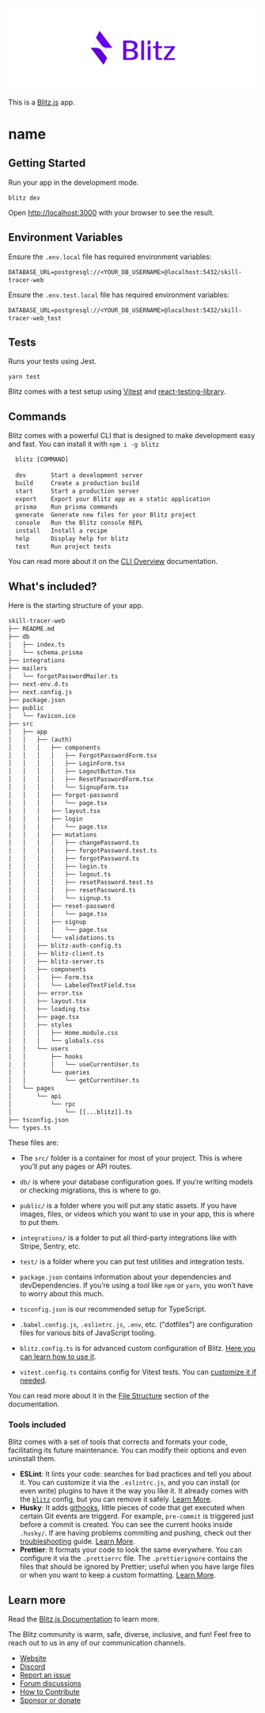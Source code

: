 [![Blitz.js](https://raw.githubusercontent.com/blitz-js/art/master/github-cover-photo.png)](https://blitzjs.com)

This is a [Blitz.js](https://github.com/blitz-js/blitz) app.

# ****name****

## Getting Started

Run your app in the development mode.

```
blitz dev
```

Open [http://localhost:3000](http://localhost:3000) with your browser to see the result.

## Environment Variables

Ensure the `.env.local` file has required environment variables:

```
DATABASE_URL=postgresql://<YOUR_DB_USERNAME>@localhost:5432/skill-tracer-web
```

Ensure the `.env.test.local` file has required environment variables:

```
DATABASE_URL=postgresql://<YOUR_DB_USERNAME>@localhost:5432/skill-tracer-web_test
```

## Tests

Runs your tests using Jest.

```
yarn test
```

Blitz comes with a test setup using [Vitest](https://vitest.dev/) and [react-testing-library](https://testing-library.com/).

## Commands

Blitz comes with a powerful CLI that is designed to make development easy and fast. You can install it with `npm i -g blitz`

```
  blitz [COMMAND]

  dev       Start a development server
  build     Create a production build
  start     Start a production server
  export    Export your Blitz app as a static application
  prisma    Run prisma commands
  generate  Generate new files for your Blitz project
  console   Run the Blitz console REPL
  install   Install a recipe
  help      Display help for blitz
  test      Run project tests
```

You can read more about it on the [CLI Overview](https://blitzjs.com/docs/cli-overview) documentation.

## What's included?

Here is the starting structure of your app.

```
skill-tracer-web
├── README.md
├── db
│   ├── index.ts
│   └── schema.prisma
├── integrations
├── mailers
│   └── forgotPasswordMailer.ts
├── next-env.d.ts
├── next.config.js
├── package.json
├── public
│   └── favicon.ico
├── src
│   ├── app
│   │   ├── (auth)
│   │   │   ├── components
│   │   │   │   ├── ForgotPasswordForm.tsx
│   │   │   │   ├── LoginForm.tsx
│   │   │   │   ├── LogoutButton.tsx
│   │   │   │   ├── ResetPasswordForm.tsx
│   │   │   │   └── SignupForm.tsx
│   │   │   ├── forgot-password
│   │   │   │   └── page.tsx
│   │   │   ├── layout.tsx
│   │   │   ├── login
│   │   │   │   └── page.tsx
│   │   │   ├── mutations
│   │   │   │   ├── changePassword.ts
│   │   │   │   ├── forgotPassword.test.ts
│   │   │   │   ├── forgotPassword.ts
│   │   │   │   ├── login.ts
│   │   │   │   ├── logout.ts
│   │   │   │   ├── resetPassword.test.ts
│   │   │   │   ├── resetPassword.ts
│   │   │   │   └── signup.ts
│   │   │   ├── reset-password
│   │   │   │   └── page.tsx
│   │   │   ├── signup
│   │   │   │   └── page.tsx
│   │   │   └── validations.ts
│   │   ├── blitz-auth-config.ts
│   │   ├── blitz-client.ts
│   │   ├── blitz-server.ts
│   │   ├── components
│   │   │   ├── Form.tsx
│   │   │   └── LabeledTextField.tsx
│   │   ├── error.tsx
│   │   ├── layout.tsx
│   │   ├── loading.tsx
│   │   ├── page.tsx
│   │   ├── styles
│   │   │   ├── Home.module.css
│   │   │   └── globals.css
│   │   └── users
│   │       ├── hooks
│   │       │   └── useCurrentUser.ts
│   │       └── queries
│   │           └── getCurrentUser.ts
│   └── pages
│       └── api
│           └── rpc
│               └── [[...blitz]].ts
├── tsconfig.json
└── types.ts
```

These files are:

- The `src/` folder is a container for most of your project. This is where you’ll put any pages or API routes.

- `db/` is where your database configuration goes. If you’re writing models or checking migrations, this is where to go.

- `public/` is a folder where you will put any static assets. If you have images, files, or videos which you want to use in your app, this is where to put them.

- `integrations/` is a folder to put all third-party integrations like with Stripe, Sentry, etc.

- `test/` is a folder where you can put test utilities and integration tests.

- `package.json` contains information about your dependencies and devDependencies. If you’re using a tool like `npm` or `yarn`, you won’t have to worry about this much.

- `tsconfig.json` is our recommended setup for TypeScript.

- `.babel.config.js`, `.eslintrc.js`, `.env`, etc. ("dotfiles") are configuration files for various bits of JavaScript tooling.

- `blitz.config.ts` is for advanced custom configuration of Blitz. [Here you can learn how to use it](https://blitzjs.com/docs/blitz-config).

- `vitest.config.ts` contains config for Vitest tests. You can [customize it if needed](https://vitejs.dev/config/).

You can read more about it in the [File Structure](https://blitzjs.com/docs/file-structure) section of the documentation.

### Tools included

Blitz comes with a set of tools that corrects and formats your code, facilitating its future maintenance. You can modify their options and even uninstall them.

- **ESLint**: It lints your code: searches for bad practices and tell you about it. You can customize it via the `.eslintrc.js`, and you can install (or even write) plugins to have it the way you like it. It already comes with the [`blitz`](https://github.com/blitz-js/blitz/tree/canary/packages/eslint-config) config, but you can remove it safely. [Learn More](https://blitzjs.com/docs/eslint-config).
- **Husky**: It adds [githooks](https://git-scm.com/docs/githooks), little pieces of code that get executed when certain Git events are triggerd. For example, `pre-commit` is triggered just before a commit is created. You can see the current hooks inside `.husky/`. If are having problems commiting and pushing, check out ther [troubleshooting](https://typicode.github.io/husky/#/?id=troubleshoot) guide. [Learn More](https://blitzjs.com/docs/husky-config).
- **Prettier**: It formats your code to look the same everywhere. You can configure it via the `.prettierrc` file. The `.prettierignore` contains the files that should be ignored by Prettier; useful when you have large files or when you want to keep a custom formatting. [Learn More](https://blitzjs.com/docs/prettier-config).

## Learn more

Read the [Blitz.js Documentation](https://blitzjs.com/docs/getting-started) to learn more.

The Blitz community is warm, safe, diverse, inclusive, and fun! Feel free to reach out to us in any of our communication channels.

- [Website](https://blitzjs.com)
- [Discord](https://blitzjs.com/discord)
- [Report an issue](https://github.com/blitz-js/blitz/issues/new/choose)
- [Forum discussions](https://github.com/blitz-js/blitz/discussions)
- [How to Contribute](https://blitzjs.com/docs/contributing)
- [Sponsor or donate](https://github.com/blitz-js/blitz#sponsors-and-donations)
